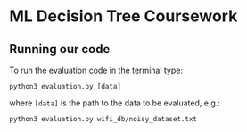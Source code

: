 # ML Decision Tree Coursework

## Running our code

To run the evaluation code in the terminal type:

```
python3 evaluation.py [data]
```

where `[data]` is the path to the data to be evaluated, e.g.:

```
python3 evaluation.py wifi_db/noisy_dataset.txt
```
